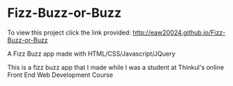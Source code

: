 Fizz-Buzz-or-Buzz
=================
To view this project click the link provided: http://eaw20024.github.io/Fizz-Buzz-or-Buzz

A Fizz Buzz app made with HTML/CSS/Javascript/JQuery

This is a fizz buzz app that I made while I was a student at Thinkul's online Front End Web Development Course 
